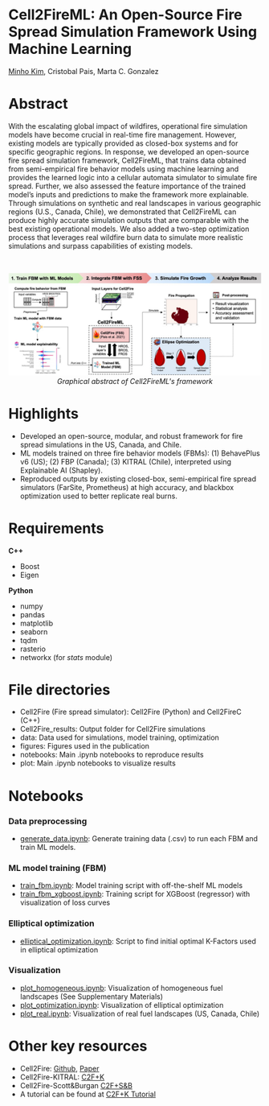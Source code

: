 # Cell2FireML: An Open-Source Fire Spread Simulation Framework Using Machine Learning
[Minho Kim](https://minho.me), Cristobal Pais, Marta C. Gonzalez

# Abstract
With the escalating global impact of wildfires, operational fire simulation models have become crucial in real-time fire management. However, existing models are typically provided as closed-box systems and for specific geographic regions. In response, we developed an open-source fire spread simulation framework, Cell2FireML, that trains data obtained from semi-empirical fire behavior models using machine learning and provides the learned logic into a cellular automata simulator to simulate fire spread. Further, we also assessed the feature importance of the trained model’s inputs and predictions to make the framework more explainable. Through simulations on synthetic and real landscapes in various geographic regions (U.S., Canada, Chile), we demonstrated that Cell2FireML can produce highly accurate simulation outputs that are comparable with the best existing operational models. We also added a two-step optimization process that leverages real wildfire burn data to simulate more realistic simulations and surpass capabilities of existing models.

<br/>
<p align="center">
  <img src="figures/graphical_abstract.jpg" width="900">
  <br><i>Graphical abstract of Cell2FireML's framework</i>
</p>

# Highlights
* Developed an open-source, modular, and robust framework for fire spread simulations in the US, Canada, and Chile.
* ML models trained on three fire behavior models (FBMs): (1) BehavePlus v6 (US); (2) FBP (Canada); (3) KITRAL (Chile), interpreted using Explainable AI (Shapley).
* Reproduced outputs by existing closed-box, semi-empirical fire spread simulators (FarSite, Prometheus) at high accuracy, and blackbox optimization used to better replicate real burns.

# Requirements
**C++**
- Boost
- Eigen

**Python**
- numpy
- pandas
- matplotlib
- seaborn
- tqdm
- rasterio
- networkx (for *stats* module)

# File directories
* Cell2Fire (Fire spread simulator): Cell2Fire (Python) and Cell2FireC (C++)
* Cell2Fire_results: Output folder for Cell2Fire simulations
* data: Data used for simulations, model training, optimization
* figures: Figures used in the publication
* notebooks: Main .ipynb notebooks to reproduce results
* plot: Main .ipynb notebooks to visualize results

# Notebooks
### Data preprocessing
* [generate_data.ipynb](notebooks/generate_data.ipynb): Generate training data (.csv) to run each FBM and train ML models.

### ML model training (FBM)
* [train_fbm.ipynb](notebooks/train_fbm.ipnb): Model training script with off-the-shelf ML models
* [train_fbm_xgboost.ipynb](notebooks/train_fbm_xgboost.ipynb): Training script for XGBoost (regressor) with visualization of loss curves

### Elliptical optimization
* [elliptical_optimization.ipynb](notebooks/elliptical_optimization.ipynb): Script to find initial optimal K-Factors used in elliptical optimization

### Visualization
* [plot_homogeneous.ipynb](notebooks/plot_homogeneous.ipynb): Visualization of homogeneous fuel landscapes (See Supplementary Materials)
* [plot_optimization.ipynb](notebooks/plot_optimization.ipynb): Visualization of elliptical optimization
* [plot_real.ipynb](notebooks/plot_real.iypnb): Visualization of real fuel landscapes (US, Canada, Chile)

# Other key resources
* Cell2Fire: [Github](https://github.com/cell2fire/Cell2Fire), [Paper](https://www.frontiersin.org/articles/10.3389/ffgc.2021.692706/full)
* Cell2Fire-KITRAL: [C2F+K](https://github.com/fire2a/C2FK)
* Cell2Fire-Scott&Burgan [C2F+S&B](https://github.com/fire2a/C2FSB)
* A tutorial can be found at [C2F+K Tutorial](https://docs.google.com/presentation/d/1Y6fPAhDrSThGSvYFvqdccXTvVrUcvbHZsDLAwbfMD18/edit?usp=sharing)

